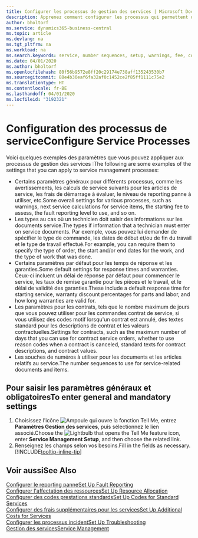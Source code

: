 ```yaml
---
title: Configurer les processus de gestion des services | Microsoft Docs
description: Apprenez comment configurer les processus qui permettent de vérifier que les clients sont satisfaits de votre service client.
author: bholtorf
ms.service: dynamics365-business-central
ms.topic: article
ms.devlang: na
ms.tgt_pltfrm: na
ms.workload: na
ms.search.keywords: service, number sequences, setup, warnings, fee, contracts, warranties
ms.date: 04/01/2020
ms.author: bholtorf
ms.openlocfilehash: 80f56b9572e8ff20c29174e738aff135243530b7
ms.sourcegitcommit: 88e4b30eaf6fa32af0c1452ce2f85ff1111c75e2
ms.translationtype: HT
ms.contentlocale: fr-BE
ms.lasthandoff: 04/01/2020
ms.locfileid: "3192321"
---
```

# <a name="configure-service-processes"></a><span data-ttu-id="c57ba-103">Configuration des processus de service</span><span class="sxs-lookup"><span data-stu-id="c57ba-103">Configure Service Processes</span></span>
<span data-ttu-id="c57ba-104">Voici quelques exemples des paramètres que vous pouvez appliquer aux processus de gestion des services :</span><span class="sxs-lookup"><span data-stu-id="c57ba-104">The following are some examples of the settings that you can apply to service management processes:</span></span>  
  
* <span data-ttu-id="c57ba-105">Certains paramètres généraux pour différents processus, comme les avertissements, les calculs de service suivants pour les articles de service, les frais de démarrage à évaluer, le niveau de reporting panne à utiliser, etc.</span><span class="sxs-lookup"><span data-stu-id="c57ba-105">Some overall settings for various processes, such as warnings, next service calculations for service items, the starting fee to assess, the fault reporting level to use, and so on.</span></span>  
* <span data-ttu-id="c57ba-106">Les types au cas où un technicien doit saisir des informations sur les documents service.</span><span class="sxs-lookup"><span data-stu-id="c57ba-106">The types if information that a technician must enter on service documents.</span></span> <span data-ttu-id="c57ba-107">Par exemple, vous pouvez lui demander de spécifier le type de commande, les dates de début et/ou de fin du travail et le type de travail effectué.</span><span class="sxs-lookup"><span data-stu-id="c57ba-107">For example, you can require them to specify the type of order, the start and/or end dates for the work, and the type of work that was done.</span></span>  
* <span data-ttu-id="c57ba-108">Certains paramètres par défaut pour les temps de réponse et les garanties.</span><span class="sxs-lookup"><span data-stu-id="c57ba-108">Some default settings for response times and warranties.</span></span> <span data-ttu-id="c57ba-109">Ceux-ci incluent un délai de réponse par défaut pour commencer le service, les taux de remise garantie pour les pièces et le travail, et le délai de validité des garanties.</span><span class="sxs-lookup"><span data-stu-id="c57ba-109">These include a default response time for starting service, warranty discount percentages for parts and labor, and how long warranties are valid for.</span></span>  
* <span data-ttu-id="c57ba-110">Les paramètres pour les contrats, tels que le nombre maximum de jours que vous pouvez utiliser pour les commandes contrat de service, si vous utilisez des codes motif lorsqu'un contrat est annulé, des textes standard pour les descriptions de contrat et les valeurs contractuelles.</span><span class="sxs-lookup"><span data-stu-id="c57ba-110">Settings for contracts, such as the maximum number of days that you can use for contract service orders, whether to use reason codes when a contract is canceled, standard texts for contract descriptions, and contract values.</span></span>  
* <span data-ttu-id="c57ba-111">Les souches de numéros à utiliser pour les documents et les articles relatifs au service.</span><span class="sxs-lookup"><span data-stu-id="c57ba-111">The number sequences to use for service-related documents and items.</span></span>  

## <a name="to-enter-general-and-mandatory-settings"></a><span data-ttu-id="c57ba-112">Pour saisir les paramètres généraux et obligatoires</span><span class="sxs-lookup"><span data-stu-id="c57ba-112">To enter general and mandatory settings</span></span>
1. <span data-ttu-id="c57ba-113">Choisissez l'icône ![Ampoule qui ouvre la fonction Tell Me](media/ui-search/search_small.png "Dites-moi ce que vous voulez faire"), entrez **Paramètres Gestion des services**, puis sélectionnez le lien associé.</span><span class="sxs-lookup"><span data-stu-id="c57ba-113">Choose the ![Lightbulb that opens the Tell Me feature](media/ui-search/search_small.png "Tell me what you want to do") icon, enter **Service Management Setup**, and then choose the related link.</span></span>
2. <span data-ttu-id="c57ba-114">Renseignez les champs selon vos besoins.</span><span class="sxs-lookup"><span data-stu-id="c57ba-114">Fill in the fields as necessary.</span></span> [!INCLUDE[tooltip-inline-tip](includes/tooltip-inline-tip_md.md)]  

## <a name="see-also"></a><span data-ttu-id="c57ba-115">Voir aussi</span><span class="sxs-lookup"><span data-stu-id="c57ba-115">See Also</span></span>  
[<span data-ttu-id="c57ba-116">Configurer le reporting panne</span><span class="sxs-lookup"><span data-stu-id="c57ba-116">Set Up Fault Reporting</span></span>](service-how-setup-fault-reporting.md)  
[<span data-ttu-id="c57ba-117">Configurer l'affectation des ressources</span><span class="sxs-lookup"><span data-stu-id="c57ba-117">Set Up Resource Allocation</span></span>](service-how-setup-resource-allocation.md)  
[<span data-ttu-id="c57ba-118">Configurer des codes prestations standards</span><span class="sxs-lookup"><span data-stu-id="c57ba-118">Set Up Codes for Standard Services</span></span>](service-how-setup-service-coding.md)  
[<span data-ttu-id="c57ba-119">Configurer des frais supplémentaires pour les services</span><span class="sxs-lookup"><span data-stu-id="c57ba-119">Set Up Additional Costs for Services</span></span>](service-how-setup-service-costs-pricing.md)  
[<span data-ttu-id="c57ba-120">Configurer les processus incident</span><span class="sxs-lookup"><span data-stu-id="c57ba-120">Set Up Troubleshooting</span></span>](service-how-setup-troubleshooting.md)  
[<span data-ttu-id="c57ba-121">Gestion des services</span><span class="sxs-lookup"><span data-stu-id="c57ba-121">Service Management</span></span>](service-service.md)  
